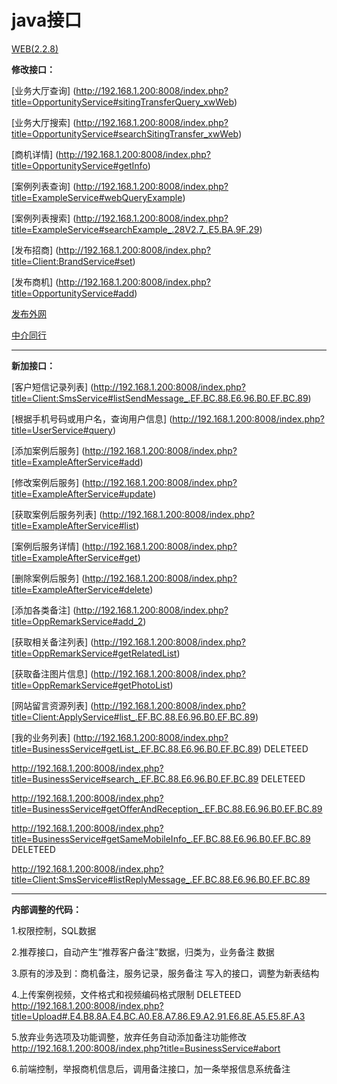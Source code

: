 # java接口

[WEB(2.2.8)](http://192.168.1.71/web3.2.8/#p=发布
)

**修改接口：**

[业务大厅查询]
(http://192.168.1.200:8008/index.php?title=OpportunityService#sitingTransferQuery_xwWeb)

[业务大厅搜索]
(http://192.168.1.200:8008/index.php?title=OpportunityService#searchSitingTransfer_xwWeb)

[商机详情]
(http://192.168.1.200:8008/index.php?title=OpportunityService#getInfo)

[案例列表查询]
(http://192.168.1.200:8008/index.php?title=ExampleService#webQueryExample)

[案例列表搜索]
(http://192.168.1.200:8008/index.php?title=ExampleService#searchExample_.28V2.7_.E5.BA.9F.29)

[发布招商]
(http://192.168.1.200:8008/index.php?title=Client:BrandService#set)

[发布商机]
(http://192.168.1.200:8008/index.php?title=OpportunityService#add)

[发布外网](http://192.168.1.200:8008/index.php?title=Client:PublishWebsiteService#add)

[中介同行](http://192.168.1.200:8008/index.php?title=Client:BlackListService#addIntermediaryPhone)

------------------------------------------------------------------------------------------------------------------------

**新加接口：**

[客户短信记录列表]
(http://192.168.1.200:8008/index.php?title=Client:SmsService#listSendMessage_.EF.BC.88.E6.96.B0.EF.BC.89)

[根据手机号码或用户名，查询用户信息]
(http://192.168.1.200:8008/index.php?title=UserService#query)

[添加案例后服务]
(http://192.168.1.200:8008/index.php?title=ExampleAfterService#add)

[修改案例后服务]
(http://192.168.1.200:8008/index.php?title=ExampleAfterService#update)

[获取案例后服务列表]
(http://192.168.1.200:8008/index.php?title=ExampleAfterService#list)

[案例后服务详情]
(http://192.168.1.200:8008/index.php?title=ExampleAfterService#get)

[删除案例后服务]
(http://192.168.1.200:8008/index.php?title=ExampleAfterService#delete)

[添加各类备注]
(http://192.168.1.200:8008/index.php?title=OppRemarkService#add_2)

[获取相关备注列表]
(http://192.168.1.200:8008/index.php?title=OppRemarkService#getRelatedList)

[获取备注图片信息]
(http://192.168.1.200:8008/index.php?title=OppRemarkService#getPhotoList)

[网站留言资源列表]
(http://192.168.1.200:8008/index.php?title=Client:ApplyService#list_.EF.BC.88.E6.96.B0.EF.BC.89)

[我的业务列表]
(http://192.168.1.200:8008/index.php?title=BusinessService#getList_.EF.BC.88.E6.96.B0.EF.BC.89)          DELETEED

http://192.168.1.200:8008/index.php?title=BusinessService#search_.EF.BC.88.E6.96.B0.EF.BC.89               DELETEED

http://192.168.1.200:8008/index.php?title=BusinessService#getOfferAndReception_.EF.BC.88.E6.96.B0.EF.BC.89

http://192.168.1.200:8008/index.php?title=BusinessService#getSameMobileInfo_.EF.BC.88.E6.96.B0.EF.BC.89              DELETEED



http://192.168.1.200:8008/index.php?title=Client:SmsService#listReplyMessage_.EF.BC.88.E6.96.B0.EF.BC.89 


------------------------------------------------------------------------------------------------------------------------------------

**内部调整的代码：**

1.权限控制，SQL数据

2.推荐接口，自动产生“推荐客户备注”数据，归类为，业务备注 数据

3.原有的涉及到：商机备注，服务记录，服务备注 写入的接口，调整为新表结构

4.上传案例视频，文件格式和视频编码格式限制     DELETEED
http://192.168.1.200:8008/index.php?title=Upload#.E4.B8.8A.E4.BC.A0.E8.A7.86.E9.A2.91.E6.8E.A5.E5.8F.A3

5.放弃业务选项及功能调整，放弃任务自动添加备注功能修改
http://192.168.1.200:8008/index.php?title=BusinessService#abort

6.前端控制，举报商机信息后，调用备注接口，加一条举报信息系统备注
